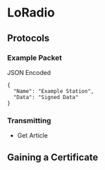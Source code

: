 # LoRadio

## Protocols

### Example Packet

JSON Encoded

```
{
  "Name": "Example Station",
  "Data": "Signed Data"
}
```

### Transmitting

- Get Article



## Gaining a Certificate
